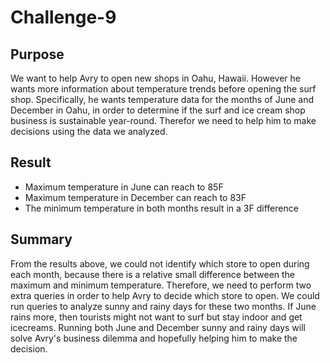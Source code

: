 # Challenge-9
## Purpose
We want to help Avry to open new shops in Oahu, Hawaii. However he wants more information about temperature trends before opening the surf shop. Specifically, he wants temperature data for the months of June and December in Oahu, in order to determine if the surf and ice cream shop business is sustainable year-round. Therefor we need to help him to make decisions using the data we analyzed.
## Result
- Maximum temperature in June can reach to 85F
- Maximum temperature in December can reach to 83F
- The minimum temperature in both months result in a 3F difference
## Summary
From the results above, we could not identify which store to open during each month, because there is a relative small difference between the maximum and minimum temperature. Therefore, we need to perform two extra queries in order to help Avry to decide which store to open. We could run queries to analyze sunny and rainy days for these two months. If June rains more, then tourists might not want to surf but stay indoor and get icecreams. Running both June and December sunny and rainy days will solve Avry's business dilemma and hopefully helping him to make the decision.
